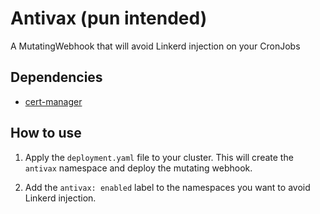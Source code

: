 # Antivax (pun intended)

A MutatingWebhook that will avoid Linkerd injection on your CronJobs

## Dependencies

- [cert-manager](https://cert-manager.io/) 

## How to use

1. Apply the `deployment.yaml` file to your cluster. This will create the
`antivax` namespace and deploy the mutating webhook.

2. Add the `antivax: enabled` label to the namespaces you want to avoid
Linkerd injection.
